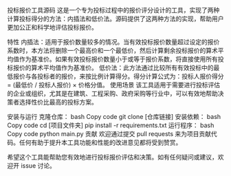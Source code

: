 投标报价工具源码
这是一个专为投标过程中的报价评分设计的工具，实现了两种计算投标得分的方法：内插法和低价法。源码提供了这两种方法的实现，帮助用户更加公正和科学地评估投标报价。

特性
内插法：适用于报价数量较多的情况。当有效投标报价数量超过设定的报价系数时，本方法将删除一个最高价和一个最低价，然后计算剩余投标报价的算术平均值作为基准价。如果有效投标报价数量小于或等于报价系数，将直接使用所有投标报价的算术平均值作为基准价。
低价法：此方法通过比较所有有效投标中的最低报价与各投标者的报价，来按比例计算得分。得分计算公式为：投标人报价得分 = (最低价 / 投标人报价) × 价格分值。
使用场景
该工具适用于需要进行投标评估的企业或组织，尤其是在建筑、工程采购、政府采购等行业中，可以有效地帮助决策者选择性价比最高的投标方案。

安装与运行
克隆仓库：
bash
Copy code
git clone [仓库链接]
安装依赖：
bash
Copy code
cd [项目文件夹]
pip install -r requirements.txt
运行程序：
bash
Copy code
python main.py
贡献
欢迎通过提交 pull requests 来为项目贡献代码。任何有助于提升本工具功能和性能的改进意见都将受到赞赏。

希望这个工具能帮助您有效地进行投标报价评估和决策。如有任何疑问或建议，欢迎开 issue 讨论。
